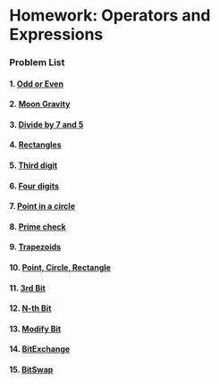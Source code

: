 Homework: Operators and Expressions
==============================================

### Problem List 

####  1. [Odd or Even](https://github.com/petyakostova/Telerik-Academy/tree/master/C%23/C%23%201/3.%20Operators-Expressions-Statements-Homework/Odd-Or-Even)
####  2. [Moon Gravity](https://github.com/petyakostova/Telerik-Academy/tree/master/C%23/C%23%201/3.%20Operators-Expressions-Statements-Homework/Moon-Gravity)
####  3. [Divide by 7 and 5](https://github.com/petyakostova/Telerik-Academy/tree/master/C%23/C%23%201/3.%20Operators-Expressions-Statements-Homework/Divide-By-7-And-5)
####  4. [Rectangles](https://github.com/petyakostova/Telerik-Academy/tree/master/C%23/C%23%201/3.%20Operators-Expressions-Statements-Homework/Rectangles)
####  5. [Third digit](https://github.com/petyakostova/Telerik-Academy/tree/master/C%23/C%23%201/3.%20Operators-Expressions-Statements-Homework/Third-Digit-Is-7)
####  6. [Four digits](https://github.com/petyakostova/Telerik-Academy/tree/master/C%23/C%23%201/3.%20Operators-Expressions-Statements-Homework/Four-Digits)
####  7. [Point in a circle](https://github.com/petyakostova/Telerik-Academy/tree/master/C%23/C%23%201/3.%20Operators-Expressions-Statements-Homework/Point-In-A-Circle)
####  8. [Prime check](https://github.com/petyakostova/Telerik-Academy/tree/master/C%23/C%23%201/3.%20Operators-Expressions-Statements-Homework/Prime-Check)
####  9. [Trapezoids](https://github.com/petyakostova/Telerik-Academy/tree/master/C%23/C%23%201/3.%20Operators-Expressions-Statements-Homework/Trapezoids)
#### 10. [Point, Circle, Rectangle](https://github.com/petyakostova/Telerik-Academy/tree/master/C%23/C%23%201/3.%20Operators-Expressions-Statements-Homework/Point-Circle-Rectangle)
#### 11. [3rd Bit](https://github.com/petyakostova/Telerik-Academy/tree/master/C%23/C%23%201/3.%20Operators-Expressions-Statements-Homework/Get-3rd-Bit)
#### 12. [N-th Bit](https://github.com/petyakostova/Telerik-Academy/tree/master/C%23/C%23%201/3.%20Operators-Expressions-Statements-Homework/Get-Nth-Bit)
#### 13. [Modify Bit](https://github.com/petyakostova/Telerik-Academy/tree/master/C%23/C%23%201/3.%20Operators-Expressions-Statements-Homework/Modify-P-Bit-To-Value)
#### 14. [BitExchange](https://github.com/petyakostova/Telerik-Academy/tree/master/C%23/C%23%201/3.%20Operators-Expressions-Statements-Homework/)
#### 15. [BitSwap](https://github.com/petyakostova/Telerik-Academy/tree/master/C%23/C%23%201/3.%20Operators-Expressions-Statements-Homework/)

